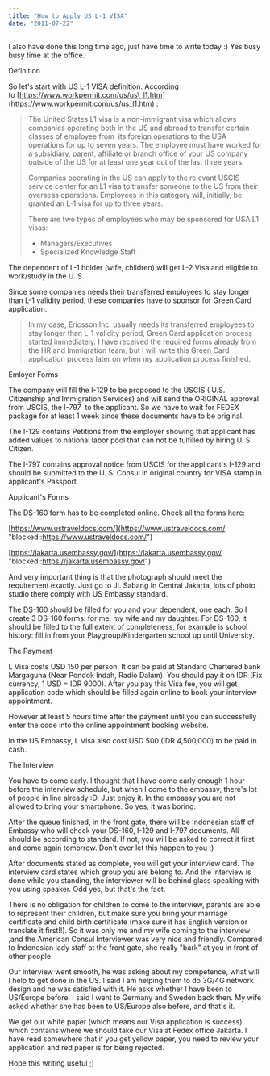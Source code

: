 ```yaml
---
title: "How to Apply US L-1 VISA"
date: "2011-07-22"
---
```


I also have done this long time ago, just have time to write today :) Yes busy busy time at the office.

Definition

So let's start with US L-1 VISA definition. According to [https://www.workpermit.com/us/us\_l1.htm](https://www.workpermit.com/us/us_l1.htm) :

> The United States L1 visa is a non-immigrant visa which allows companies operating both in the US and abroad to transfer certain classes of employee from  its foreign operations to the USA operations for up to seven years. The employee must have worked for a subsidiary, parent, affiliate or branch office of your US company outside of the US for at least one year out of the last three years.
> 
> Companies operating in the US can apply to the relevant USCIS service center for an L1 visa to transfer someone to the US from their overseas operations. Employees in this category will, initially, be granted an L-1 visa for up to three years.
> 
> There are two types of employees who may be sponsored for USA L1 visas:
> 
> - Managers/Executives
> - Specialized Knowledge Staff

The dependent of L-1 holder (wife, children) will get L-2 Visa and eligible to work/study in the U. S.

Since some companies needs their transferred employees to stay longer than L-1 validity period, these companies have to sponsor for Green Card application.

> In my case, Ericsson Inc. usually needs its transferred employees to stay longer than L-1 validity period, Green Card application process started immediately. I have received the required forms already from the HR and Immigration team, but I will write this Green Card application process later on when my application process finished.

Emloyer Forms

The company will fill the I-129 to be proposed to the USCIS ( U.S. Citizenship and Immigration Services) and will send the ORIGINAL approval from USCIS, the I-797  to the applicant. So we have to wait for FEDEX package for at least 1 week since these documents have to be original.

The I-129 contains Petitions from the employer showing that applicant has added values to national labor pool that can not be fulfilled by hiring U. S. Citizen.

The I-797 contains approval notice from USCIS for the applicant's I-129 and should be submitted to the U. S. Consul in original country for VISA stamp in applicant's Passport.

Applicant's Forms

The DS-160 form has to be completed online. Check all the forms here:

[https://www.ustraveldocs.com/](https://www.ustraveldocs.com/ "blocked::https://www.ustraveldocs.com/")

[https://jakarta.usembassy.gov/](https://jakarta.usembassy.gov/ "blocked::https://jakarta.usembassy.gov/")

And very important thing is that the photograph should meet the requirement exactly. Just go to Jl. Sabang In Central Jakarta, lots of photo studio there comply with US Embassy standard.

The DS-160 should be filled for you and your dependent, one each. So I create 3 DS-160 forms: for me, my wife and my daughter. For DS-160, it should be filled to the full extent of completeness, for example is school history: fill in from your Playgroup/Kindergarten school up until University.

The Payment

L Visa costs USD 150 per person. It can be paid at Standard Chartered bank Margaguna (Near Pondok Indah, Radio Dalam). You should pay it on IDR (Fix currency, 1 USD = IDR 9000). After you pay this Visa fee, you will get application code which should be filled again online to book your interview appointment.

However at least 5 hours time after the payment until you can successfully enter the code into the online appointment booking website.

In the US Embassy, L Visa also cost USD 500 (IDR 4,500,000) to be paid in cash.

The Interview

You have to come early. I thought that I have come early enough 1 hour before the interview schedule, but when I come to the embassy, there's lot of people in line already :D. Just enjoy it. In the embassy you are not allowed to bring your smartphone. So yes, it was boring.

After the queue finished, in the front gate, there will be Indonesian staff of Embassy who will check your DS-160, I-129 and I-797 documents. All should be according to standard. If not, you will be asked to correct it first and come again tomorrow. Don't ever let this happen to you :)

After documents stated as complete, you will get your interview card. The interview card states which group you are belong to. And the interview is done while you standing, the interviewer will be behind glass speaking with you using speaker. Odd yes, but that's the fact.

There is no obligation for children to come to the interview, parents are able to represent their children, but make sure you bring your marriage certificate and child birth certificate (make sure it has English version or translate it first!!). So it was only me and my wife coming to the interview ,and the American Consul Interviewer was very nice and friendly. Compared to Indonesian lady staff at the front gate, she really "bark" at you in front of other people.

Our interview went smooth, he was asking about my competence, what will I help to get done in the US. I said I am helping them to do 3G/4G network design and he was satisfied with it. He asks whether I have been to US/Europe before. I said I went to Germany and Sweden back then. My wife asked whether she has been to US/Europe also before, and that's it.

We get our white paper (which means our Visa application is success) which contains where we should take our Visa at Fedex office Jakarta. I have read somewhere that if you get yellow paper, you need to review your application and red paper is for being rejected.

Hope this writing useful ;)
